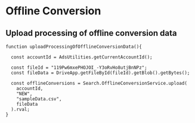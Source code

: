 # Offline Conversion


## Upload processing of offline conversion data
```$xslt
function uploadProcessingOfOfflineConversionData(){

  const accountId = AdsUtilities.getCurrentAccountId();
 
  const fileId = "119Pw6mxePHOJOI_-Y3oRvHo8utjBnNPz";
  const fileData = DriveApp.getFileById(fileId).getBlob().getBytes();
  
  const offlineConversions = Search.OfflineConversionService.upload(
    accountId,
    "NEW",
    "sampleData.csv",
    fileData
  ).rval;
}
```
